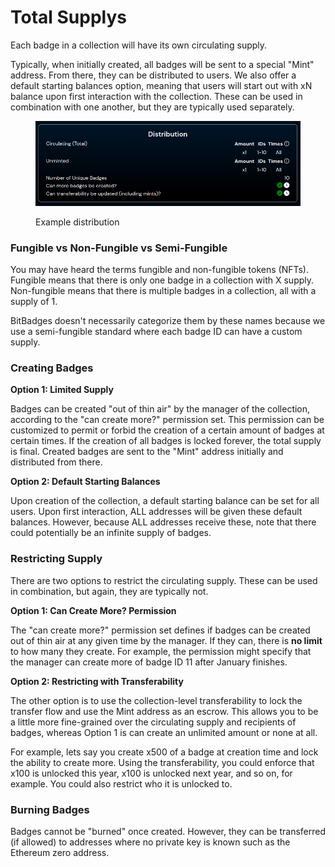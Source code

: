 # Total Supplys

Each badge in a collection will have its own circulating supply.&#x20;

Typically, when initially created, all badges will be sent to a special "Mint" address. From there, they can be distributed to users. We also offer a default starting balances option, meaning that users will start out with xN balance upon first interaction with the collection. These can be used in combination with one another, but they are typically used separately.

<figure><img src="../../.gitbook/assets/image (24).png" alt=""><figcaption><p>Example distribution</p></figcaption></figure>

### **Fungible vs Non-Fungible vs Semi-Fungible**

You may have heard the terms fungible and non-fungible tokens (NFTs). Fungible means that there is only one badge in a collection with X supply. Non-fungible means that there is multiple badges in a collection, all with a supply of 1.

BitBadges doesn't necessarily categorize them by these names because we use a semi-fungible standard where each badge ID can have a custom supply.

### **Creating Badges**

**Option 1: Limited Supply**

Badges can be created "out of thin air" by the manager of the collection, according to the "can create more?" permission set. This permission can be customized to permit or forbid the creation of a certain amount of badges at certain times. If the creation of all badges is locked forever, the total supply is final. Created badges are sent to the "Mint" address initially and distributed from there.

**Option 2: Default Starting Balances**

Upon creation of the collection, a default starting balance can be set for all users. Upon first interaction, ALL addresses will be given these default balances. However, because ALL addresses receive these, note that there could potentially be an infinite supply of badges.

### **Restricting Supply**

There are two options to restrict the circulating supply. These can be used in combination, but again, they are typically not.

**Option 1: Can Create More? Permission**

The "can create more?" permission set defines if badges can be created out of thin air at any given time by the manager. If they can, there is **no limit** to how many they create. For example, the permission might specify that the manager can create more of badge ID 11 after January finishes.

**Option 2: Restricting with Transferability**

The other option is to use the collection-level transferability to lock the transfer flow and use the Mint address as an escrow. This allows you to be a little more fine-grained over the circulating supply and recipients of badges, whereas Option 1 is can create an unlimited amount or none at all.

For example, lets say you create x500 of a badge at creation time and lock the ability to create more. Using the transferability, you could enforce that x100 is unlocked this year, x100 is unlocked next year, and so on, for example. You could also restrict who it is unlocked to.

### **Burning Badges**

Badges cannot be "burned" once created. However, they can be transferred (if allowed) to addresses where no private key is known such as the Ethereum zero address.
